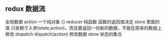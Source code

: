 ## redux 数据流 
  全局数据
  action 一个纯对象 {}
  reducer  纯函数 函数的返回值决定 store 里面的值   只依赖于入参(state,action)，而且要返回一份新的数据，不能在原来的数据上修改
  dispatch   dispatch(action)  修改数据
  store 状态的集合